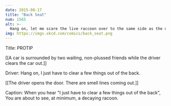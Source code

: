 ```yaml
---
date: 2015-08-17
title: "Back Seat"
num: 1565
alt: >-
  Hang on, let me scare the live raccoon over to the same side as the dead one.
img: https://imgs.xkcd.com/comics/back_seat.png
---
```

Title: PROTIP

[[A car is surrounded by two waiting, non-plussed friends while the driver clears the car out.]]

Driver: Hang on, I just have to clear a few things out of the back.

[[The driver opens the door. There are smell lines coming out.]]

Caption: When you hear "I just have to clear a few things out of the back", You are about to see, at minimum, a decaying racoon.

